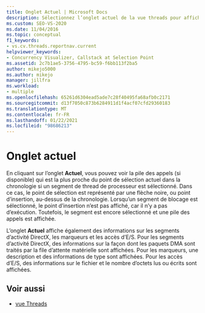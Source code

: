 ```yaml
---
title: Onglet Actuel | Microsoft Docs
description: Sélectionnez l’onglet actuel de la vue threads pour afficher une pile d’appels pour un segment de thread de l’UC ou un segment de blocage. Il contient également des informations sur les segments DirectX.
ms.custom: SEO-VS-2020
ms.date: 11/04/2016
ms.topic: conceptual
f1_keywords:
- vs.cv.threads.reportnav.current
helpviewer_keywords:
- Concurrency Visualizer, Callstack at Selection Point
ms.assetid: 2c7b1ae5-3756-4795-bc59-f6bb113f2ba5
author: mikejo5000
ms.author: mikejo
manager: jillfra
ms.workload:
- multiple
ms.openlocfilehash: 65261d6304ead5ade7c28f40495fa68afb0c2171
ms.sourcegitcommit: d13f7050c873b6284911d1f4acf07cfd29360183
ms.translationtype: MT
ms.contentlocale: fr-FR
ms.lasthandoff: 01/22/2021
ms.locfileid: "98686213"
---
```

# <a name="current-tab"></a>Onglet actuel
En cliquant sur l’onglet **Actuel**, vous pouvez voir la pile des appels (si disponible) qui est la plus proche du point de sélection actuel dans la chronologie si un segment de thread de processeur est sélectionné.  Dans ce cas, le point de sélection est représenté par une flèche noire, ou point d’insertion, au-dessus de la chronologie. Lorsqu’un segment de blocage est sélectionné, le point d’insertion n’est pas affiché, car il n’y a pas d’exécution. Toutefois, le segment est encore sélectionné et une pile des appels est affichée.

 L’onglet **Actuel** affiche également des informations sur les segments d’activité DirectX, les marqueurs et les accès d’E/S.  Pour les segments d’activité DirectX, des informations sur la façon dont les paquets DMA sont traités par la file d’attente matérielle sont affichées.  Pour les marqueurs, une description et des informations de type sont affichées.  Pour les accès d’E/S, des informations sur le fichier et le nombre d’octets lus ou écrits sont affichées.

## <a name="see-also"></a>Voir aussi
- [vue Threads](../profiling/threads-view-parallel-performance.md)